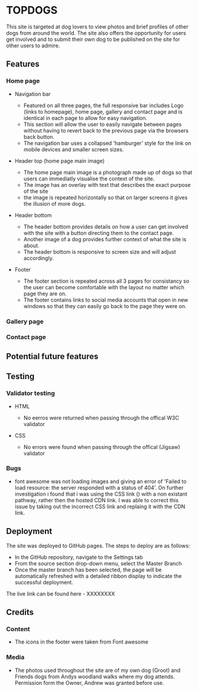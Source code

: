 # TOPDOGS

This site is targeted at dog lovers to view photos and brief profiles of other dogs from around the world. The site also offers the opportunity for users get involved and to submit their own dog to be published on the site for other users to admire. 

## Features

### Home page

* Navigation bar

    * Featured on all three pages, the full responsive bar includes Logo (links to homepage), home page, gallery and contact page and is identical in each page to allow for easy navigation.
    * This section will allow the user to easily navigate between pages without having to revert back to the previous page via the browsers back button.
    * The navigation bar uses a collapsed 'hamburger' style for the link on mobile devices and smaller screen sizes. 

* Header top (home page main image)

    * The home page main image is a photograph made up of dogs so that users can immediatly visualise the context of the site.
    * The image has an overlay with text that describes the exact purpose of the site
    * the image is repeated horizontally so that on larger screens it gives the illusion of more dogs. 

* Header bottom

    * The header bottom provides details on how a user can get involved with the site with a button directing them to the contact page.
    * Another image of a dog provides further context of what the site is about.
    * The header bottom is responsive to screen size and will adjust accordingly.

* Footer

    * The footer section is repeated across all 3 pages for consistancy so the user can become comfortable with the layout no matter which page they are on.
    * The footer contains links to social media accounts that open in new windows so that they can easily go back to the page they were on.

### Gallery page


### Contact page

## Potential future features

## Testing

### Validator testing

* HTML

    * No eerros were returned when passing through the offical W3C validator

* CSS

    * No errors were found when passing through the offical (Jigsaw) validator

### Bugs

* font awesome was not loading images and giving an error of 'Failed to load resource: the server responded with a status of 404'. On further investigation i found that i was using the CSS link (<link href="/your-path-to-fontawesome/css/fontawesome.css" rel="stylesheet">) with a non existant pathway, rather then the hosted CDN link. I was able to correct this issue by taking out the incorrect CSS link and replaing it with the CDN link.

## Deployment

The site was deployed to GitHub pages. The steps to deploy are as follows:

* In the GitHub repository, navigate to the Settings tab
* From the source section drop-down menu, select the Master Branch
* Once the master branch has been selected, the page will be automatically refreshed with a detailed ribbon display to indicate the successful deployment.

The live link can be found here - XXXXXXXX

## Credits

### Content

* The icons in the footer were taken from Font awesome

### Media

* The photos used throughout the site are of my own dog (Groot) and Friends dogs from Andys woodland walks where my dog attends. Permission form the Owner, Andrew was granted before use. 
